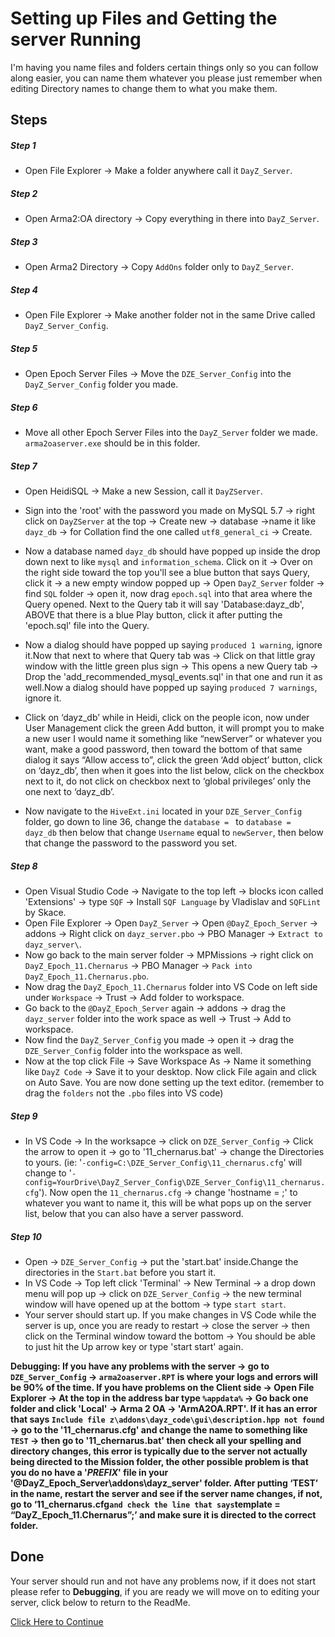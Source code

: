 # Setting up Files and Getting the server Running
I'm having you name files and folders certain things only so you can follow along easier, you can name them whatever you please just remember when editing Directory names to change them to what you make them.

## Steps
##### Step 1
* Open File Explorer -> Make a folder anywhere call it `DayZ_Server`.
##### Step 2
* Open Arma2:OA directory -> Copy everything in there into `DayZ_Server`.
##### Step 3
* Open Arma2 Directory -> Copy `AddOns` folder only to `DayZ_Server`.
##### Step 4
* Open File Explorer -> Make another folder not in the same Drive called `DayZ_Server_Config`.
##### Step 5
* Open Epoch Server Files -> Move the `DZE_Server_Config` into the `DayZ_Server_Config` folder you made.
##### Step 6
* Move all other Epoch Server Files into the `DayZ_Server` folder we made. `arma2oaserver.exe` should be in this folder.
##### Step 7
* Open HeidiSQL -> Make a new Session, call it `DayZServer`. 

* Sign into the 'root' with the password you made on MySQL 5.7 -> right click on `DayZServer` at the top -> Create new -> database ->name it like `dayz_db` -> for Collation find the one called `utf8_general_ci` -> Create. 

* Now a database named `dayz_db` should have popped up inside the drop down next to like `mysql` and `information_schema`. Click on it -> Over on the right side toward the top you'll see a blue button that says Query, click it -> a new empty window popped up -> Open `DayZ_Server`  folder -> find `SQL` folder -> open it, now drag `epoch.sql` into that area where the Query opened. Next to the Query tab it will say 'Database:dayz_db', ABOVE that there is a blue Play button, click it after putting the 'epoch.sql' file into the Query.

* Now a dialog should have popped up saying `produced 1 warning`, ignore it.Now that next to where that Query tab was -> Click on that little gray window with the little green plus sign -> This opens a new Query tab -> Drop the 'add_recommended_mysql_events.sql' in that one and run it as well.Now a dialog should have popped up saying `produced 7 warnings`, ignore it. 

* Click on ‘dayz_db’ while in Heidi, click on the people icon, now under User Management click the green Add button, it will prompt you to make a new user I would name it something like “newServer” or whatever you want, make a good password, then toward the bottom of that same dialog it says “Allow access to”, click the green ‘Add object’ button, click on ‘dayz_db’, then when it goes into the list below, click on the checkbox next to it, do not click on checkbox next to ‘global privileges’ only the one next to ‘dayz_db’. 

* Now navigate to the `HiveExt.ini` located in your `DZE_Server_Config` folder, go down to line 36, change the `database = ` to `database = dayz_db` then below that change `Username` equal to `newServer`, then below that change the password to the password you set.
##### Step 8
* Open Visual Studio Code -> Navigate to the top left -> blocks icon called 'Extensions' -> type `SQF` -> Install `SQF Language` by Vladislav and `SQFLint` by Skace.
* Open File Explorer -> Open `DayZ_Server` -> Open `@DayZ_Epoch_Server` -> addons -> Right click on `dayz_server.pbo` -> PBO Manager -> `Extract to dayz_server\`. 
* Now go back to the main server folder -> MPMissions ->  right click on `DayZ_Epoch_11.Chernarus` -> PBO Manager -> `Pack into DayZ_Epoch_11.Chernarus.pbo`. 
* Now drag the `DayZ_Epoch_11.Chernarus` folder into VS Code on left side under `Workspace` -> Trust -> Add folder to workspace. 
* Go back to the `@DayZ_Epoch_Server` again -> addons -> drag the `dayz_server` folder into the work space as well -> Trust -> Add to workspace. 
* Now find the `DayZ_Server_Config` you made -> open it -> drag the `DZE_Server_Config` folder into the workspace as well. 
* Now at the top click File -> Save Workspace As -> Name it something like `DayZ Code` -> Save it to your desktop. Now click File again and click on Auto Save. You are now done setting up the text editor. (remember to drag the `folders` not the `.pbo` files into VS code)
##### Step 9
* In VS Code -> In the worksapce -> click on `DZE_Server_Config` -> Click the arrow to open it -> go to '11_chernarus.bat' -> change the Directories to yours. (ie: '`-config=C:\DZE_Server_Config\11_chernarus.cfg`' will change to '`-config=YourDrive\DayZ_Server_Config\DZE_Server_Config\11_chernarus.cfg`'). Now open the `11_chernarus.cfg` -> change 'hostname = ;' to whatever you want to name it, this will be what pops up on the server list, below that you can also have a server password.
##### Step 10
* Open -> `DZE_Server_Config` -> put the 'start.bat' inside.Change the directories in the `Start.bat` before you start it. 
* In VS Code -> Top left click 'Terminal' -> New Terminal -> a drop down menu will pop up -> click on `DZE_Server_Config` -> the new terminal window will have opened up at the bottom -> type `start start`. 
* Your server should start up. If you make changes in VS Code while the server is up, once you are ready to restart -> close the server -> then click on the Terminal window toward the bottom -> You should be able to just hit the Up arrow key or type 'start start' again.

**Debugging: If you have any problems with the server -> go to `DZE_Server_Config` -> `arma2oaserver.RPT` is where your logs and errors will be 90% of the time. If you have problems on the Client side -> Open File Explorer -> At the top in the address bar type `%appdata%` -> Go back one folder and click 'Local' -> Arma 2 OA -> 'ArmA2OA.RPT'.
If it has an error that  says `Include file z\addons\dayz_code\gui\description.hpp not found` -> go to the '11_chernarus.cfg' and change the name to something like `TEST` -> then go to '11_chernarus.bat' then check all your spelling and directory changes, this error is typically due to the server not actually being directed to the Mission folder, the other possible problem is that you do no have a '$PREFIX$' file in your '@DayZ_Epoch_Server\addons\dayz_server' folder. After putting ‘TEST’ in the name, restart the server and see if the server name changes, if not, go to ‘11_chernarus.cfg` and check the line that says `template = “DayZ_Epoch_11.Chernarus”;’ and make sure it is directed to the correct folder.**

## Done
Your server should run and not have any problems now, if it does not start please refer to **Debugging**, if you are ready we will move on to editing your server, click below to return to the ReadMe.

[Click Here to Continue](../writeup/README.md)

